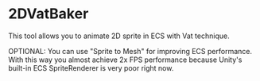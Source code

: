 # 2DVatBaker
This tool allows you to animate 2D sprite in ECS with Vat technique.

OPTIONAL: You can use "Sprite to Mesh" for improving ECS performance. With this way you almost achieve 2x FPS performance because Unity's built-in ECS SpriteRenderer is very poor right now.
